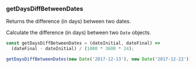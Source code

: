 ### getDaysDiffBetweenDates

Returns the difference (in days) between two dates.

Calculate the difference (in days) between two `Date` objects.

```js
const getDaysDiffBetweenDates = (dateInitial, dateFinal) =>
  (dateFinal - dateInitial) / (1000 * 3600 * 24);
```

```js
getDaysDiffBetweenDates(new Date('2017-12-13'), new Date('2017-12-22')); // 9
```
